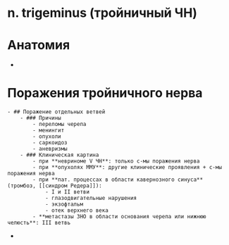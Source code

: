 # n. trigeminus (тройничный ЧН)
# Анатомия
-
# Поражения тройничного нерва
	- ## Поражение отдельных ветвей
		- ### Причины
			- переломы черепа
			- менингит
			- опухоли
			- саркоидоз
			- аневризмы
		- ### Клиническая картина
			- при **невриноме V ЧН**: только с-мы поражения нерва
			- при **опухолях ММУ**: другие клинические проявления + с-мы поражения нерва
			- при **пат. процессах в области кавернозного синуса** (тромбоз, [[синдром Редера]]):
				- I и II ветви
				- глазодвигательные нарушения
				- экзофтальм
				- отек верхнего века
			- **метастазы ЗНО в области основания черепа или нижнюю челюсть**: III ветвь
-